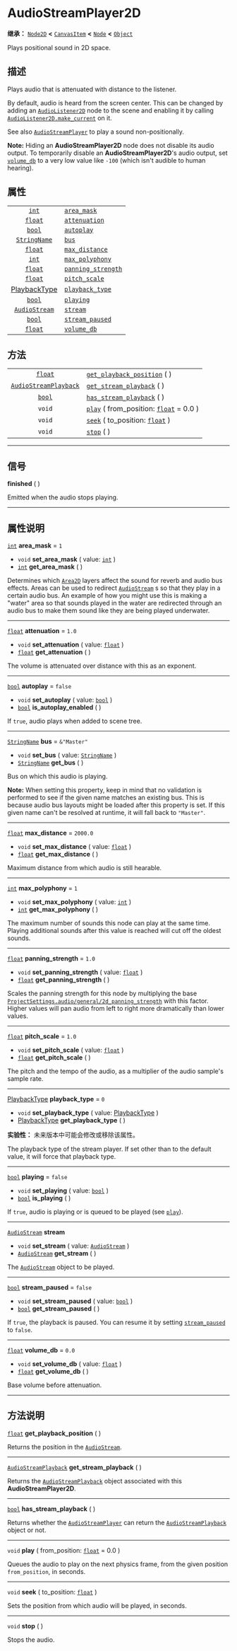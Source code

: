 <!-- ⚠ 请勿编辑本文件 ⚠ -->
<!-- 本文档使用脚本从 WeDot 引擎源码仓库生成。 -->
<!-- 生成脚本：https://github.com/WeDot-Engine/WeDot/tree/master/doc/tools/make_md.py； -->
<!-- 原文件：https://github.com/WeDot-Engine/WeDot/tree/master/doc/classes/AudioStreamPlayer2D.xml。 -->

<div id="_class_audiostreamplayer2d"></div>

# AudioStreamPlayer2D

**继承：** [`Node2D`](class_node2d.md) **<** [`CanvasItem`](class_canvasitem.md) **<** [`Node`](class_node.md) **<** [`Object`](class_object.md)

Plays positional sound in 2D space.

## 描述

Plays audio that is attenuated with distance to the listener.

By default, audio is heard from the screen center. This can be changed by adding an [`AudioListener2D`](class_audiolistener2d.md) node to the scene and enabling it by calling [`AudioListener2D.make_current`](class_audiolistener2d.md#class_audiolistener2d_method_make_current) on it.

See also [`AudioStreamPlayer`](class_audiostreamplayer.md) to play a sound non-positionally.

 **Note:** Hiding an **AudioStreamPlayer2D** node does not disable its audio output. To temporarily disable an **AudioStreamPlayer2D**'s audio output, set [`volume_db`](class_audiostreamplayer2d.md#class_audiostreamplayer2d_property_volume_db) to a very low value like `-100` (which isn't audible to human hearing).

## 属性

|||
|:-:|:--|
| [`int`](class_int.md)                          | [`area_mask`](class_audiostreamplayer2d.md#class_audiostreamplayer2d_property_area_mask)               | ``1``         |
| [`float`](class_float.md)                      | [`attenuation`](class_audiostreamplayer2d.md#class_audiostreamplayer2d_property_attenuation)           | ``1.0``       |
| [`bool`](class_bool.md)                        | [`autoplay`](class_audiostreamplayer2d.md#class_audiostreamplayer2d_property_autoplay)                 | ``false``     |
| [`StringName`](class_stringname.md)            | [`bus`](class_audiostreamplayer2d.md#class_audiostreamplayer2d_property_bus)                           | ``&"Master"`` |
| [`float`](class_float.md)                      | [`max_distance`](class_audiostreamplayer2d.md#class_audiostreamplayer2d_property_max_distance)         | ``2000.0``    |
| [`int`](class_int.md)                          | [`max_polyphony`](class_audiostreamplayer2d.md#class_audiostreamplayer2d_property_max_polyphony)       | ``1``         |
| [`float`](class_float.md)                      | [`panning_strength`](class_audiostreamplayer2d.md#class_audiostreamplayer2d_property_panning_strength) | ``1.0``       |
| [`float`](class_float.md)                      | [`pitch_scale`](class_audiostreamplayer2d.md#class_audiostreamplayer2d_property_pitch_scale)           | ``1.0``       |
| [PlaybackType](#enum_audioserver_playbacktype) | [`playback_type`](class_audiostreamplayer2d.md#class_audiostreamplayer2d_property_playback_type)       | ``0``         |
| [`bool`](class_bool.md)                        | [`playing`](class_audiostreamplayer2d.md#class_audiostreamplayer2d_property_playing)                   | ``false``     |
| [`AudioStream`](class_audiostream.md)          | [`stream`](class_audiostreamplayer2d.md#class_audiostreamplayer2d_property_stream)                     |               |
| [`bool`](class_bool.md)                        | [`stream_paused`](class_audiostreamplayer2d.md#class_audiostreamplayer2d_property_stream_paused)       | ``false``     |
| [`float`](class_float.md)                      | [`volume_db`](class_audiostreamplayer2d.md#class_audiostreamplayer2d_property_volume_db)               | ``0.0``       |

## 方法

|||
|:-:|:--|
| [`float`](class_float.md)                             | [`get_playback_position`](class_audiostreamplayer2d.md#class_audiostreamplayer2d_method_get_playback_position) ( )              |
| [`AudioStreamPlayback`](class_audiostreamplayback.md) | [`get_stream_playback`](class_audiostreamplayer2d.md#class_audiostreamplayer2d_method_get_stream_playback) ( )                  |
| [`bool`](class_bool.md)                               | [`has_stream_playback`](class_audiostreamplayer2d.md#class_audiostreamplayer2d_method_has_stream_playback) ( )                  |
| `void`                                                | [`play`](class_audiostreamplayer2d.md#class_audiostreamplayer2d_method_play) ( from_position: [`float`](class_float.md) = 0.0 ) |
| `void`                                                | [`seek`](class_audiostreamplayer2d.md#class_audiostreamplayer2d_method_seek) ( to_position: [`float`](class_float.md) )         |
| `void`                                                | [`stop`](class_audiostreamplayer2d.md#class_audiostreamplayer2d_method_stop) ( )                                                |

<!-- rst-class:: classref-section-separator -->

---

## 信号

<div id="_class_class_audiostreamplayer2d_signal_finished"></div>

**finished** ( ) <div id="class_audiostreamplayer2d_signal_finished"></div>

Emitted when the audio stops playing.

<!-- rst-class:: classref-section-separator -->

---

## 属性说明

<div id="_class_audiostreamplayer2d_property_area_mask"></div>

[`int`](class_int.md) **area_mask** = ``1`` <div id="class_audiostreamplayer2d_property_area_mask"></div>

- `void` **set_area_mask** ( value: [`int`](class_int.md) )
- [`int`](class_int.md) **get_area_mask** ( )

Determines which [`Area2D`](class_area2d.md) layers affect the sound for reverb and audio bus effects. Areas can be used to redirect [`AudioStream`](class_audiostream.md) s so that they play in a certain audio bus. An example of how you might use this is making a "water" area so that sounds played in the water are redirected through an audio bus to make them sound like they are being played underwater.

<!-- rst-class:: classref-item-separator -->

---

<div id="_class_audiostreamplayer2d_property_attenuation"></div>

[`float`](class_float.md) **attenuation** = ``1.0`` <div id="class_audiostreamplayer2d_property_attenuation"></div>

- `void` **set_attenuation** ( value: [`float`](class_float.md) )
- [`float`](class_float.md) **get_attenuation** ( )

The volume is attenuated over distance with this as an exponent.

<!-- rst-class:: classref-item-separator -->

---

<div id="_class_audiostreamplayer2d_property_autoplay"></div>

[`bool`](class_bool.md) **autoplay** = ``false`` <div id="class_audiostreamplayer2d_property_autoplay"></div>

- `void` **set_autoplay** ( value: [`bool`](class_bool.md) )
- [`bool`](class_bool.md) **is_autoplay_enabled** ( )

If `true`, audio plays when added to scene tree.

<!-- rst-class:: classref-item-separator -->

---

<div id="_class_audiostreamplayer2d_property_bus"></div>

[`StringName`](class_stringname.md) **bus** = ``&"Master"`` <div id="class_audiostreamplayer2d_property_bus"></div>

- `void` **set_bus** ( value: [`StringName`](class_stringname.md) )
- [`StringName`](class_stringname.md) **get_bus** ( )

Bus on which this audio is playing.

 **Note:** When setting this property, keep in mind that no validation is performed to see if the given name matches an existing bus. This is because audio bus layouts might be loaded after this property is set. If this given name can't be resolved at runtime, it will fall back to `"Master"`.

<!-- rst-class:: classref-item-separator -->

---

<div id="_class_audiostreamplayer2d_property_max_distance"></div>

[`float`](class_float.md) **max_distance** = ``2000.0`` <div id="class_audiostreamplayer2d_property_max_distance"></div>

- `void` **set_max_distance** ( value: [`float`](class_float.md) )
- [`float`](class_float.md) **get_max_distance** ( )

Maximum distance from which audio is still hearable.

<!-- rst-class:: classref-item-separator -->

---

<div id="_class_audiostreamplayer2d_property_max_polyphony"></div>

[`int`](class_int.md) **max_polyphony** = ``1`` <div id="class_audiostreamplayer2d_property_max_polyphony"></div>

- `void` **set_max_polyphony** ( value: [`int`](class_int.md) )
- [`int`](class_int.md) **get_max_polyphony** ( )

The maximum number of sounds this node can play at the same time. Playing additional sounds after this value is reached will cut off the oldest sounds.

<!-- rst-class:: classref-item-separator -->

---

<div id="_class_audiostreamplayer2d_property_panning_strength"></div>

[`float`](class_float.md) **panning_strength** = ``1.0`` <div id="class_audiostreamplayer2d_property_panning_strength"></div>

- `void` **set_panning_strength** ( value: [`float`](class_float.md) )
- [`float`](class_float.md) **get_panning_strength** ( )

Scales the panning strength for this node by multiplying the base [`ProjectSettings.audio/general/2d_panning_strength`](class_projectsettings.md#class_projectsettings_property_audio/general/2d_panning_strength) with this factor. Higher values will pan audio from left to right more dramatically than lower values.

<!-- rst-class:: classref-item-separator -->

---

<div id="_class_audiostreamplayer2d_property_pitch_scale"></div>

[`float`](class_float.md) **pitch_scale** = ``1.0`` <div id="class_audiostreamplayer2d_property_pitch_scale"></div>

- `void` **set_pitch_scale** ( value: [`float`](class_float.md) )
- [`float`](class_float.md) **get_pitch_scale** ( )

The pitch and the tempo of the audio, as a multiplier of the audio sample's sample rate.

<!-- rst-class:: classref-item-separator -->

---

<div id="_class_audiostreamplayer2d_property_playback_type"></div>

[PlaybackType](#enum_audioserver_playbacktype) **playback_type** = ``0`` <div id="class_audiostreamplayer2d_property_playback_type"></div>

- `void` **set_playback_type** ( value: [PlaybackType](#enum_audioserver_playbacktype) )
- [PlaybackType](#enum_audioserver_playbacktype) **get_playback_type** ( )

**实验性：** 未来版本中可能会修改或移除该属性。

The playback type of the stream player. If set other than to the default value, it will force that playback type.

<!-- rst-class:: classref-item-separator -->

---

<div id="_class_audiostreamplayer2d_property_playing"></div>

[`bool`](class_bool.md) **playing** = ``false`` <div id="class_audiostreamplayer2d_property_playing"></div>

- `void` **set_playing** ( value: [`bool`](class_bool.md) )
- [`bool`](class_bool.md) **is_playing** ( )

If `true`, audio is playing or is queued to be played (see [`play`](class_audiostreamplayer2d.md#class_audiostreamplayer2d_method_play)).

<!-- rst-class:: classref-item-separator -->

---

<div id="_class_audiostreamplayer2d_property_stream"></div>

[`AudioStream`](class_audiostream.md) **stream** <div id="class_audiostreamplayer2d_property_stream"></div>

- `void` **set_stream** ( value: [`AudioStream`](class_audiostream.md) )
- [`AudioStream`](class_audiostream.md) **get_stream** ( )

The [`AudioStream`](class_audiostream.md) object to be played.

<!-- rst-class:: classref-item-separator -->

---

<div id="_class_audiostreamplayer2d_property_stream_paused"></div>

[`bool`](class_bool.md) **stream_paused** = ``false`` <div id="class_audiostreamplayer2d_property_stream_paused"></div>

- `void` **set_stream_paused** ( value: [`bool`](class_bool.md) )
- [`bool`](class_bool.md) **get_stream_paused** ( )

If `true`, the playback is paused. You can resume it by setting [`stream_paused`](class_audiostreamplayer2d.md#class_audiostreamplayer2d_property_stream_paused) to `false`.

<!-- rst-class:: classref-item-separator -->

---

<div id="_class_audiostreamplayer2d_property_volume_db"></div>

[`float`](class_float.md) **volume_db** = ``0.0`` <div id="class_audiostreamplayer2d_property_volume_db"></div>

- `void` **set_volume_db** ( value: [`float`](class_float.md) )
- [`float`](class_float.md) **get_volume_db** ( )

Base volume before attenuation.

<!-- rst-class:: classref-section-separator -->

---

## 方法说明

<div id="_class_audiostreamplayer2d_method_get_playback_position"></div>

[`float`](class_float.md) **get_playback_position** ( )<div id="class_audiostreamplayer2d_method_get_playback_position"></div>

Returns the position in the [`AudioStream`](class_audiostream.md).

<!-- rst-class:: classref-item-separator -->

---

<div id="_class_audiostreamplayer2d_method_get_stream_playback"></div>

[`AudioStreamPlayback`](class_audiostreamplayback.md) **get_stream_playback** ( )<div id="class_audiostreamplayer2d_method_get_stream_playback"></div>

Returns the [`AudioStreamPlayback`](class_audiostreamplayback.md) object associated with this **AudioStreamPlayer2D**.

<!-- rst-class:: classref-item-separator -->

---

<div id="_class_audiostreamplayer2d_method_has_stream_playback"></div>

[`bool`](class_bool.md) **has_stream_playback** ( )<div id="class_audiostreamplayer2d_method_has_stream_playback"></div>

Returns whether the [`AudioStreamPlayer`](class_audiostreamplayer.md) can return the [`AudioStreamPlayback`](class_audiostreamplayback.md) object or not.

<!-- rst-class:: classref-item-separator -->

---

<div id="_class_audiostreamplayer2d_method_play"></div>

`void` **play** ( from_position: [`float`](class_float.md) = 0.0 )<div id="class_audiostreamplayer2d_method_play"></div>

Queues the audio to play on the next physics frame, from the given position `from_position`, in seconds.

<!-- rst-class:: classref-item-separator -->

---

<div id="_class_audiostreamplayer2d_method_seek"></div>

`void` **seek** ( to_position: [`float`](class_float.md) )<div id="class_audiostreamplayer2d_method_seek"></div>

Sets the position from which audio will be played, in seconds.

<!-- rst-class:: classref-item-separator -->

---

<div id="_class_audiostreamplayer2d_method_stop"></div>

`void` **stop** ( )<div id="class_audiostreamplayer2d_method_stop"></div>

Stops the audio.

[^virtual]: 本方法通常需要用户覆盖才能生效。
[^const]: 本方法无副作用，不会修改该实例的任何成员变量。
[^vararg]: 本方法除了能接受在此处描述的参数外，还能够继续接受任意数量的参数。
[^constructor]: 本方法用于构造某个类型。
[^static]: 调用本方法无需实例，可直接使用类名进行调用。
[^operator]: 本方法描述的是使用本类型作为左操作数的有效运算符。
[^bitfield]: 这个值是由下列位标志构成位掩码的整数。
[^void]: 无返回值。
